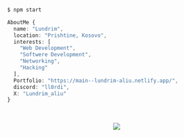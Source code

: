 
<p align="center">
  <img src="https://komarev.com/ghpvc/?username=Lundrim23" alt="" />
</p>

```php
$ npm start
```


```ts
AboutMe {
  name: "Lundrim",
  location: "Prishtine, Kosovo",
  interests: [
    "Web Development",
    "Softwere Development",
    "Networking",
    "Hacking"
  ],
  Portfolio: "https://main--lundrim-aliu.netlify.app/",
  discord: "ll0rdi",
  X: "Lundrim_aliu"
}
```

<br />

<p align="center">
  <a href="https://main--lundrim-aliu.netlify.app/">
    <img src="https://skillicons.dev/icons?i=git,github,cs,dotnet,js,react,redux,nextjs,tailwind,materialui,sass,nodejs,mongodb,&coding=cute" />
  </a>
</p>

<p align="center" height="300">
  <img src="https://spotify-github-profile.vercel.app/api/view.svg?uid=eq9nz5nac5jmxkvlr6oyqi5dw&redirect=true][https://spotify-github-profile.vercel.app/api/view.svg?uid=eq9nz5nac5jmxkvlr6oyqi5dw&cover_image=true&theme=default&show_offline=true&background_color=121212&interchange=true" alt="" />
</p>
